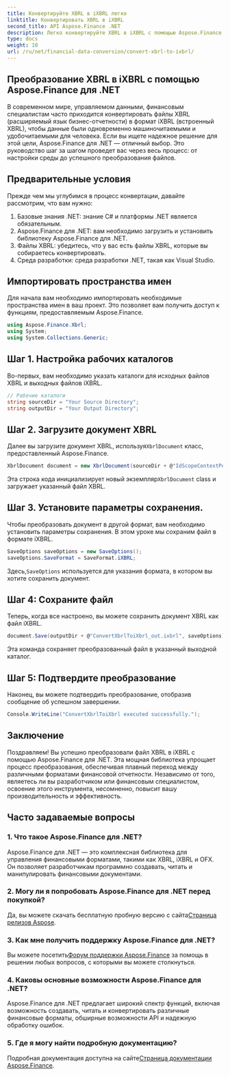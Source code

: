 ```yaml
---
title: Конвертируйте XBRL в iXBRL легко
linktitle: Конвертировать XBRL в iXBRL
second_title: API Aspose.Finance .NET
description: Легко конвертируйте XBRL в iXBRL с помощью Aspose.Finance для .NET. Следуйте нашему пошаговому руководству для плавного перехода. #Aspose #Финансы
type: docs
weight: 10
url: /ru/net/financial-data-conversion/convert-xbrl-to-ixbrl/
---
```

## Преобразование XBRL в iXBRL с помощью Aspose.Finance для .NET
В современном мире, управляемом данными, финансовым специалистам часто приходится конвертировать файлы XBRL (расширяемый язык бизнес-отчетности) в формат iXBRL (встроенный XBRL), чтобы данные были одновременно машиночитаемыми и удобочитаемыми для человека. Если вы ищете надежное решение для этой цели, Aspose.Finance для .NET — отличный выбор. Это руководство шаг за шагом проведет вас через весь процесс: от настройки среды до успешного преобразования файлов.
## Предварительные условия
Прежде чем мы углубимся в процесс конвертации, давайте рассмотрим, что вам нужно:
1. Базовые знания .NET: знание C# и платформы .NET является обязательным.
2. Aspose.Finance для .NET: вам необходимо загрузить и установить библиотеку Aspose.Finance для .NET.
3. Файлы XBRL: убедитесь, что у вас есть файлы XBRL, которые вы собираетесь конвертировать.
4. Среда разработки: среда разработки .NET, такая как Visual Studio.
## Импортировать пространства имен
Для начала вам необходимо импортировать необходимые пространства имен в ваш проект. Это позволяет вам получить доступ к функциям, предоставляемым Aspose.Finance.
```csharp
using Aspose.Finance.Xbrl;
using System;
using System.Collections.Generic;
```
## Шаг 1. Настройка рабочих каталогов
Во-первых, вам необходимо указать каталоги для исходных файлов XBRL и выходных файлов iXBRL.
```csharp
// Рабочие каталоги
string sourceDir = "Your Source Directory";
string outputDir = "Your Output Directory";
```
## Шаг 2. Загрузите документ XBRL
 Далее вы загрузите документ XBRL, используя`XbrlDocument` класс, предоставленный Aspose.Finance.
```csharp
XbrlDocument document = new XbrlDocument(sourceDir + @"IdScopeContextPeriodStartAfterEnd.xml");
```
 Эта строка кода инициализирует новый экземпляр`XbrlDocument` class и загружает указанный файл XBRL.
## Шаг 3. Установите параметры сохранения.
Чтобы преобразовать документ в другой формат, вам необходимо установить параметры сохранения. В этом уроке мы сохраним файл в формате iXBRL.
```csharp
SaveOptions saveOptions = new SaveOptions();
saveOptions.SaveFormat = SaveFormat.iXBRL;
```
 Здесь,`SaveOptions` используется для указания формата, в котором вы хотите сохранить документ.
## Шаг 4: Сохраните файл
Теперь, когда все настроено, вы можете сохранить документ XBRL как файл iXBRL.
```csharp
document.Save(outputDir + @"ConvertXbrlToiXbrl_out.ixbrl", saveOptions);
```
Эта команда сохраняет преобразованный файл в указанный выходной каталог.
## Шаг 5: Подтвердите преобразование
Наконец, вы можете подтвердить преобразование, отобразив сообщение об успешном завершении.
```csharp
Console.WriteLine("ConvertXbrlToiXbrl executed successfully.");
```
## Заключение
Поздравляем! Вы успешно преобразовали файл XBRL в iXBRL с помощью Aspose.Finance для .NET. Эта мощная библиотека упрощает процесс преобразования, обеспечивая плавный переход между различными форматами финансовой отчетности. Независимо от того, являетесь ли вы разработчиком или финансовым специалистом, освоение этого инструмента, несомненно, повысит вашу производительность и эффективность.
## Часто задаваемые вопросы
### 1. Что такое Aspose.Finance для .NET?
Aspose.Finance для .NET — это комплексная библиотека для управления финансовыми форматами, такими как XBRL, iXBRL и OFX. Он позволяет разработчикам программно создавать, читать и манипулировать финансовыми документами.
### 2. Могу ли я попробовать Aspose.Finance для .NET перед покупкой?
 Да, вы можете скачать бесплатную пробную версию с сайта[Страница релизов Aspose](https://releases.aspose.com/finance/net/).
### 3. Как мне получить поддержку Aspose.Finance для .NET?
 Вы можете посетить[Форум поддержки Aspose.Finance](https://forum.aspose.com/c/finance/43) за помощь в решении любых вопросов, с которыми вы можете столкнуться.
### 4. Каковы основные возможности Aspose.Finance для .NET?
Aspose.Finance для .NET предлагает широкий спектр функций, включая возможность создавать, читать и конвертировать различные финансовые форматы, обширные возможности API и надежную обработку ошибок.
### 5. Где я могу найти подробную документацию?
 Подробная документация доступна на сайте[Страница документации Aspose.Finance](https://reference.aspose.com/finance/net/).